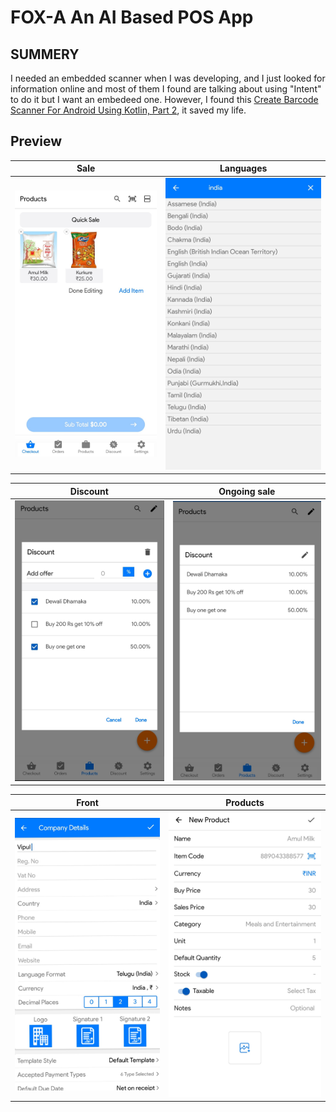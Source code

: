 # FOX-A An AI Based POS App

###

## SUMMERY

I needed an embedded scanner when I was developing, and I just looked for information online and most of them I found are talking about using "Intent" to do it but I want an embedeed one. However, I found this [Create Barcode Scanner For Android Using Kotlin, Part 2](https://ariefbayu.xyz/create-barcode-scanner-for-android-using-kotlin-part-2-63656fa02609), it saved my life.

## Preview

| Sale| Languages |
|------|-------|
|<img src="./preview/ongoingsell.jpg" width="400">|<img src="./preview/Languages.jpg" width="400">|

|Discount | Ongoing sale |
|------|-------|
|<img src="./preview/Discount.jpg" width="400">|<img src="./preview/ongoing.jpg" width="400">|

|Front | Products |
|------|-------|
|<img src="./preview/Front.jpg" width="400">|<img src="./preview/Product.jpg" width="400">|





